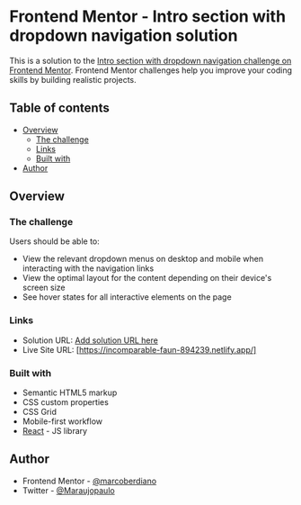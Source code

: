# Frontend Mentor - Intro section with dropdown navigation solution

This is a solution to the [Intro section with dropdown navigation challenge on Frontend Mentor](https://www.frontendmentor.io/challenges/intro-section-with-dropdown-navigation-ryaPetHE5). Frontend Mentor challenges help you improve your coding skills by building realistic projects. 

## Table of contents

- [Overview](#overview)
  - [The challenge](#the-challenge)
  - [Links](#links)
  - [Built with](#built-with)
- [Author](#author)

## Overview

### The challenge

Users should be able to:

- View the relevant dropdown menus on desktop and mobile when interacting with the navigation links
- View the optimal layout for the content depending on their device's screen size
- See hover states for all interactive elements on the page

### Links

- Solution URL: [Add solution URL here](https://your-solution-url.com)
- Live Site URL: [https://incomparable-faun-894239.netlify.app/]

### Built with

- Semantic HTML5 markup
- CSS custom properties
- CSS Grid
- Mobile-first workflow
- [React](https://reactjs.org/) - JS library

## Author
- Frontend Mentor - [@marcoberdiano](https://www.frontendmentor.io/profile/marcoberdiano)
- Twitter - [@Maraujopaulo](https://twitter.com/Maraujopaulo)
